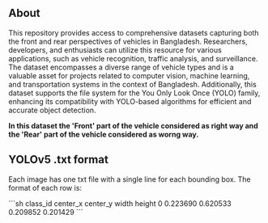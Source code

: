 ## About

<p> This repository provides access to comprehensive datasets capturing both the front and rear perspectives of vehicles in Bangladesh. Researchers, developers, and enthusiasts can utilize this resource for various applications, such as vehicle recognition, traffic analysis, and surveillance. The dataset encompasses a diverse range of vehicle types and is a valuable asset for projects related to computer vision, machine learning, and transportation systems in the context of Bangladesh. Additionally, this dataset supports the file system for the You Only Look Once (YOLO) family, enhancing its compatibility with YOLO-based algorithms for efficient and accurate object detection.
</p>

<b>In this dataset the 'Front' part of the vehicle considered as right way and the 'Rear' part of the vehicle considered as worng way.</b>

## YOLOv5 .txt format

<p>Each image has one txt file with a single line for each bounding box. The format of each row is:</p>
   ```sh
   class_id center_x center_y width height
   0 0.223690 0.620533 0.209852 0.201429
   ```
